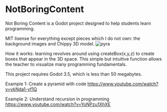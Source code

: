 # NotBoringContent
Not Boring Content is a Godot project designed to help students learn programming.

MIT lisense for everything except pieces which I do not own: the background images and Chippy 3D model.
![pyra](https://user-images.githubusercontent.com/42230060/227000078-3963f511-ca8d-4aa2-a2a3-ff72a3f0834f.jpg)


How it works: learning revolves around using createBox(x,y,z) to create boxes that appear in the 3D space.
This simple but intuitive function allows the teacher to visualize many programming fundamentals. 

This project requires Godot 3.5, which is less than 50 megabytes. 

Example 1:  Create a pyramid with code
https://www.youtube.com/watch?v=ykNda1-yf1Q

Example 2: Understand recursion in programming
https://www.youtube.com/watch?v=YoNPzu1XhXE

